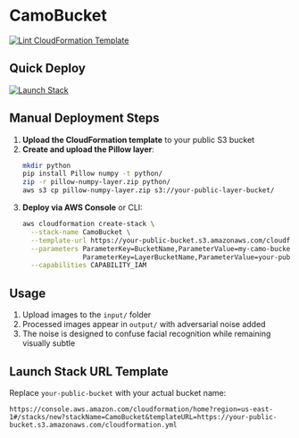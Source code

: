 # CamoBucket
[![Lint CloudFormation Template](https://github.com/kevinl95/CamoBucket/actions/workflows/main.yml/badge.svg)](https://github.com/kevinl95/CamoBucket/actions/workflows/main.yml)

## Quick Deploy

[![Launch Stack](https://s3.amazonaws.com/cloudformation-examples/cloudformation-launch-stack.png)](https://console.aws.amazon.com/cloudformation/home?region=us-east-1#/stacks/new?stackName=CamoBucket&templateURL=https://your-public-bucket.s3.amazonaws.com/cloudformation.yml)

## Manual Deployment Steps

1. **Upload the CloudFormation template** to your public S3 bucket
2. **Create and upload the Pillow layer**:
   ```bash
   mkdir python
   pip install Pillow numpy -t python/
   zip -r pillow-numpy-layer.zip python/
   aws s3 cp pillow-numpy-layer.zip s3://your-public-layer-bucket/
   ```
3. **Deploy via AWS Console** or CLI:
   ```bash
   aws cloudformation create-stack \
     --stack-name CamoBucket \
     --template-url https://your-public-bucket.s3.amazonaws.com/cloudformation.yml \
     --parameters ParameterKey=BucketName,ParameterValue=my-camo-bucket \
                  ParameterKey=LayerBucketName,ParameterValue=your-public-layer-bucket \
     --capabilities CAPABILITY_IAM
   ```

## Usage

1. Upload images to the `input/` folder
2. Processed images appear in `output/` with adversarial noise added
3. The noise is designed to confuse facial recognition while remaining visually subtle

## Launch Stack URL Template

Replace `your-public-bucket` with your actual bucket name:
```
https://console.aws.amazon.com/cloudformation/home?region=us-east-1#/stacks/new?stackName=CamoBucket&templateURL=https://your-public-bucket.s3.amazonaws.com/cloudformation.yml
```